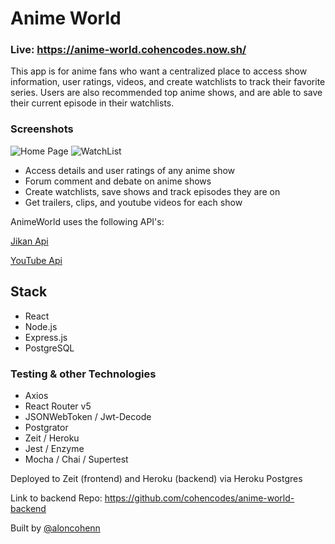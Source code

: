 # Anime World

### Live: https://anime-world.cohencodes.now.sh/

This app is for anime fans who want a centralized place to access show information, user ratings, videos, and create watchlists to track their favorite series.
Users are also recommended top anime shows, and are able to save their current episode in their watchlists.

### Screenshots

![Home Page](https://imgur.com/8aPUDhZ.png) ![WatchList](https://imgur.com/oZu3Loe.png)

- Access details and user ratings of any anime show
- Forum comment and debate on anime shows
- Create watchlists, save shows and track episodes they are on
- Get trailers, clips, and youtube videos for each show

AnimeWorld uses the following API's:

[Jikan Api](https://jikan.docs.apiary.io/#introduction/announcement-17th-may,-2019)

[YouTube Api](https://developers.google.com/youtube/v3/getting-started)

## Stack

- React
- Node.js
- Express.js
- PostgreSQL

### Testing & other Technologies

- Axios
- React Router v5
- JSONWebToken / Jwt-Decode
- Postgrator
- Zeit / Heroku
- Jest / Enzyme
- Mocha / Chai / Supertest

Deployed to Zeit (frontend) and Heroku (backend) via Heroku Postgres

Link to backend Repo: https://github.com/cohencodes/anime-world-backend

Built by [@aloncohenn](https://github.com/aloncohenn)

